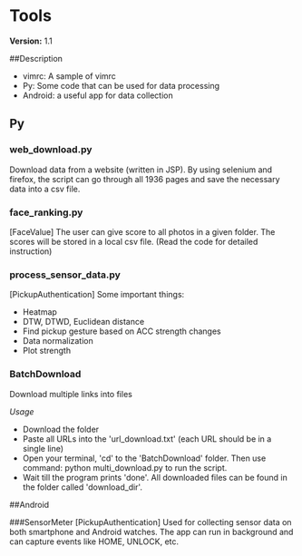 # Tools
**Version:** 1.1

##Description  
- vimrc: A sample of vimrc
- Py: Some code that can be used for data processing
- Android: a useful app for data collection

## Py

### web_download.py
Download data from a website (written in JSP). By using selenium and firefox, the script can go through all 1936 pages and save the necessary data into a csv file.

### face_ranking.py
[FaceValue] The user can give score to all photos in a given folder. The scores will be stored in a local csv file. (Read the code for detailed instruction)

### process_sensor_data.py
[PickupAuthentication] Some important things:
- Heatmap
- DTW, DTWD, Euclidean distance
- Find pickup gesture based on ACC strength changes
- Data normalization
- Plot strength

### BatchDownload
Download multiple links into files

*Usage*
- Download the folder
- Paste all URLs into the 'url_download.txt' (each URL should be in a single line)
- Open your terminal, 'cd' to the 'BatchDownload' folder. Then use command: python multi_download.py to run the script.
- Wait till the program prints 'done'. All downloaded files can be found in the folder called 'download_dir'.

##Android

###SensorMeter
[PickupAuthentication] Used for collecting sensor data on both smartphone and Android watches. The app can run in background and can capture events like HOME, UNLOCK, etc.
